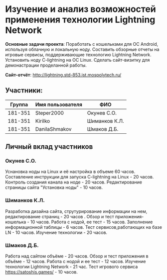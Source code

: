 # Изучение и анализ возможностей применения технологии Lightning Network
<b>Основные задачи проекта</b>: Поработать с кошельками для ОС Android, используя облачную и локальную ноду. Составить обзорные отчеты на игровые сервисы, поддерживающие технологию Lightning Network. Установить ноду C-lightning на ОС Linux. Сделать сайт-визитку для демонастрации проделанной работы.

<b>Сайт-отчёт</b>: http://lightning.std-853.ist.mospolytech.ru/

## Участники:

  | Группа  | Имя пользователя | ФИО              |
  |---------|------------------|------------------|
  | 181-351 | Steper2000       | Окунев С.О.      |
  | 181-351 | Kirilko          | Шиманков К.Л.    |
  | 181-351 | DanilaShmakov    | Шмаков Д.Б.      |

## Личный вклад участников
### Окунев С.О.
Уснановка ноды на Linux и её настройка в объеме 60 часов. Составление инструкции для запуска C-lightning на Linux - 20 часов.
Контроль создания канала на ноде - 20 часов. Редактирование страницы сайта "Установка ноды" - 10 часов.
### Шиманков К.Л.
Разработка дизайна сайта, струтурирование информации на нем, редактирование страниц - 20 часов . Обзор и тест приложения-кошелька - 10 часов. Работа с нодой, ее тест - 15 часов. Заполнение информационной таблицы - 6 часов. Тест сервисов,работающих на базе LN - 10 часов. Изучение технологии - 20 часов.

### Шмаков Д.Б.
Работа над сайтом объёме - 20 часов. Обзор и тест приложения в объёме - 12 часов. Работа с нодой и ее тест - 12 часов. Изучение технологии Lightning Network - 21 час. Тест игрового сервиса https://satoshis.games/ - 10 часов.
